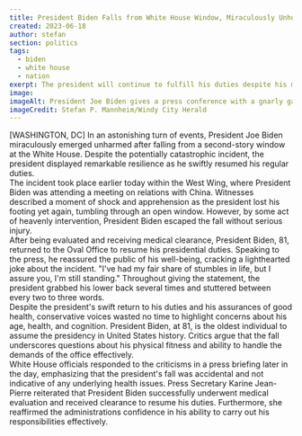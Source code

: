 ```yaml
---
title: President Biden Falls from White House Window, Miraculously Unhurt
created: 2023-06-18
author: stefan
section: politics
tags:
  - biden
  - white house
  - nation
exerpt: The president will continue to fulfill his duties despite his most recent tumble
image: 
imageAlt: President Joe Biden gives a press conference with a gnarly gash in his face and head bandages
imageCredit: Stefan P. Mannheim/Windy City Herald
---
```

[WASHINGTON, DC] In an astonishing turn of events, President Joe Biden miraculously emerged unharmed after falling from a second-story window at the White House. Despite the potentially catastrophic incident, the president displayed remarkable resilience as he swiftly resumed his regular duties.
<br />
The incident took place earlier today within the West Wing, where President Biden was attending a meeting on relations with China. Witnesses described a moment of shock and apprehension as the president lost his footing yet again, tumbling through an open window. However, by some act of heavenly intervention, President Biden escaped the fall without serious injury.
<br />
After being evaluated and receiving medical clearance, President Biden, 81, returned to the Oval Office to resume his presidential duties. Speaking to the press, he reassured the public of his well-being, cracking a lighthearted joke about the incident. "I've had my fair share of stumbles in life, but I assure you, I'm still standing." Throughout giving the statement, the president grabbed his lower back several times and stuttered between every two to three words.
<br />
Despite the president's swift return to his duties and his assurances of good health, conservative voices wasted no time to highlight concerns about his age, health, and cognition. President Biden, at 81, is the oldest individual to assume the presidency in United States history. Critics argue that the fall underscores questions about his physical fitness and ability to handle the demands of the office effectively.
<br />
White House officials responded to the criticisms in a press briefing later in the day, emphasizing that the president's fall was accidental and not indicative of any underlying health issues. Press Secretary Karine Jean-Pierre reiterated that President Biden successfully underwent medical evaluation and received clearance to resume his duties. Furthermore, she reaffirmed the administrations confidence in his ability to carry out his responsibilities effectively.
